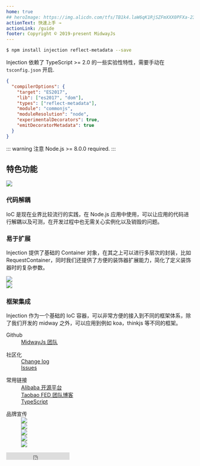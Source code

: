 ```yaml
---
home: true
## heroImage: https://img.alicdn.com/tfs/TB1k4.laW6qK1RjSZFmXXX0PFXa-237-237.png
actionText: 快速上手 →
actionLink: /guide
footer: Copyright © 2019-present MidwayJs
---
```


```bash
$ npm install injection reflect-metadata --save
```


Injection 依赖了 TypeScript >= 2.0 的一些实验性特性，需要手动在 `tsconfig.json` 开启.

```json
{
  "compilerOptions": {
    "target": "ES2017",
    "lib": ["es2017", "dom"],
    "types": ["reflect-metadata"],
    "module": "commonjs",
    "moduleResolution": "node",
    "experimentalDecorators": true,
    "emitDecoratorMetadata": true
  }
}
```

::: warning 注意
Node.js >= 8.0.0 required.
:::


<div class="feats">
  <h2>特色功能</h2>
  <div class="item">
    <div class="col img">
      <img src="https://img.alicdn.com/tfs/TB1PgkSGhTpK1RjSZR0XXbEwXXa-1250-910.png" />
    </div>
    <div class="col">
      <h3>代码解耦</h3>
      <p>IoC 是现在业界比较流行的实践，在 Node.js 应用中使用，可以让应用的代码进行解耦以及可测，在开发过程中也无需关心实例化以及销毁的问题。</p>
    </div>
  </div>
  <div class="item">
    <div class="col">
      <h3>易于扩展</h3>
      <p>Injection 提供了基础的 Container 对象，在其之上可以进行多层次的封装，比如 RequestContainer，同时我们还提供了方便的装饰器扩展能力，简化了定义装饰器时的复杂参数。</p>
    </div>
    <div class="col img">
      <img src="https://img.alicdn.com/tfs/TB1wpVjGxnaK1RjSZFtXXbC2VXa-1190-864.png" />
    </div>
  </div>
  <div class="item">
    <div class="col img">
      <img src="https://img.alicdn.com/tfs/TB1WwZVGmzqK1RjSZFpXXakSXXa-1344-868.png" />
    </div>
    <div class="col">
      <h3>框架集成</h3>
      <p>Injection 作为一个基础的 IoC 容器，可以非常方便的接入到不同的框架体系，除了我们开发的 midway 之外，可以应用到例如 koa，thinkjs 等不同的框架。</p>
    </div>
  </div>
</div>
<div class="footer-container">
  <div class="col">
    <dl>
      <dt>Github</dt>
      <dd><a href="https://github.com/midwayjs" target="_blank">MidwayJs 团队</a></dd>
    </dl>
  </div>
  <div class="col">
    <dl>
      <dt>社区化</dt>
      <dd><a href="https://github.com/midwayjs/midway/releases" target="_blank">Change log</a></dd>
      <dd><a href="https://github.com/midwayjs/midway/issues" target="_blank">Issues</a></dd>
    </dl>
  </div>
  <div class="col">
    <dl>
      <dt>常用链接</dt>
      <dd><a href="http://opensource.alibaba.com/" target="_blank">Alibaba 开源平台</a></dd>
      <dd><a href="http://taobaofed.org/" target="_blank">Taobao FED 团队博客</a></dd>
      <dd><a href="http://www.typescriptlang.org/" target="_blank">TypeScript</a></dd>
    </dl>
  </div>
  <div class="col right">
    <dl>
      <dt>品牌宣传</dt>
      <dd><a href="https://github.com/midwayjs" target="_blank"><img src="https://img.alicdn.com/tfs/TB16bxlbAPoK1RjSZKbXXX1IXXa-60-60.png"></a></dd>
      <dd><a href="https://zhuanlan.zhihu.com/midwayjs" target="_blank"><img src="https://img.alicdn.com/tfs/TB1a.pvbpzqK1RjSZFvXXcB7VXa-60-60.png"></a></dd>
      <dd><a href="https://github.com/midwayjs/pandora" target="_blank"><img src="https://img.alicdn.com/tfs/TB1.v4hbrPpK1RjSZFFXXa5PpXa-60-60.png"></a></dd>
      <dd><a href="https://github.com/midwayjs/midway" target="_blank"><img src="https://img.alicdn.com/tfs/TB1IgdubpzqK1RjSZFCXXbbxVXa-60-60.png"></a></dd>
      <dd><a href="https://github.com/midwayjs/sandbox" target="_blank"><img src="https://img.alicdn.com/tfs/TB1kIXybAvoK1RjSZFwXXciCFXa-60-60.png"></a></dd>
    </dl>
    <iframe src="https://ghbtns.com/github-btn.html?user=midwayjs&repo=injection&type=star&count=true" frameborder="0" scrolling="0" width="170px" height="20px"></iframe>
  </div>
</div>
